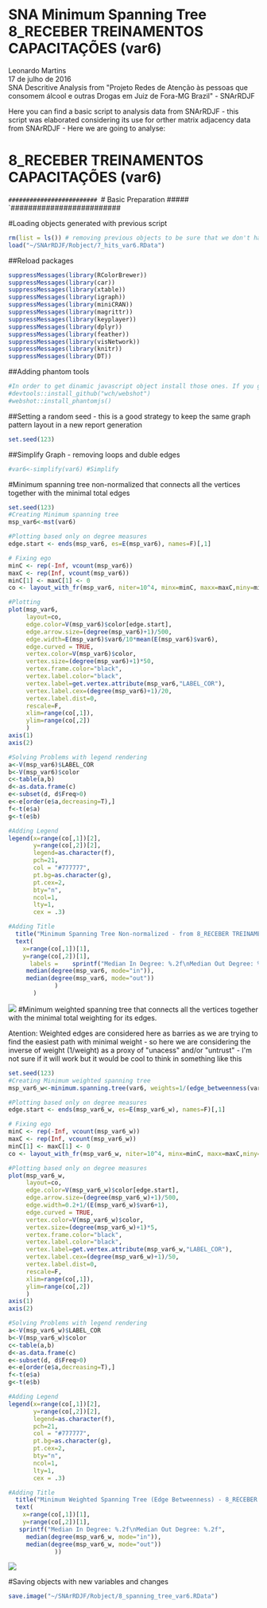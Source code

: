 # SNA Minimum Spanning Tree 8_RECEBER TREINAMENTOS CAPACITAÇÕES (var6)
Leonardo Martins  
17 de julho de 2016  
SNA Descritive Analysis from "Projeto Redes de Atenção às pessoas que consomem álcool e outras Drogas em Juiz de Fora-MG   Brazil"  - SNArRDJF

Here you can find a basic script to analysis data from SNArRDJF - this script was elaborated considering its use for orther matrix adjacency data from SNArRDJF - Here we are going to analyse:

# 8_RECEBER TREINAMENTOS CAPACITAÇÕES (var6)

`#########################
`# Basic Preparation #####
`#########################

#Loading objects generated with previous script 

```r
rm(list = ls()) # removing previous objects to be sure that we don't have objects conflicts name
load("~/SNArRDJF/Robject/7_hits_var6.RData")
```
##Reload packages

```r
suppressMessages(library(RColorBrewer))
suppressMessages(library(car))
suppressMessages(library(xtable))
suppressMessages(library(igraph))
suppressMessages(library(miniCRAN))
suppressMessages(library(magrittr))
suppressMessages(library(keyplayer))
suppressMessages(library(dplyr))
suppressMessages(library(feather))
suppressMessages(library(visNetwork))
suppressMessages(library(knitr))
suppressMessages(library(DT))
```
##Adding phantom tools

```r
#In order to get dinamic javascript object install those ones. If you get problems installing go to Stackoverflow.com and type your error to discover what to do. In some cases the libraries need to be intalled in outside R libs.
#devtools::install_github("wch/webshot")
#webshot::install_phantomjs()
```
##Setting a random seed - this is a good strategy to keep the same graph pattern layout in a new report generation

```r
set.seed(123)
```

##Simplify Graph - removing loops and duble edges 

```r
#var6<-simplify(var6) #Simplify
```

#Minimum spanning tree non-normalized that connects all the vertices together with the minimal total edges

```r
set.seed(123)
#Creating Minimum spanning tree
msp_var6<-mst(var6)

#Plotting based only on degree measures 
edge.start <- ends(msp_var6, es=E(msp_var6), names=F)[,1]

# Fixing ego
minC <- rep(-Inf, vcount(msp_var6))
maxC <- rep(Inf, vcount(msp_var6))
minC[1] <- maxC[1] <- 0
co <- layout_with_fr(msp_var6, niter=10^4, minx=minC, maxx=maxC,miny=minC, maxy=maxC, weights=E(msp_var6)$var6)

#Plotting
plot(msp_var6, 
     layout=co,
     edge.color=V(msp_var6)$color[edge.start],
     edge.arrow.size=(degree(msp_var6)+1)/500,
     edge.width=E(msp_var6)$var6/10*mean(E(msp_var6)$var6),
     edge.curved = TRUE,
     vertex.color=V(msp_var6)$color,
     vertex.size=(degree(msp_var6)+1)*50,
     vertex.frame.color="black",
     vertex.label.color="black",
     vertex.label=get.vertex.attribute(msp_var6,"LABEL_COR"),
     vertex.label.cex=(degree(msp_var6)+1)/20,
     vertex.label.dist=0,
     rescale=F,
     xlim=range(co[,1]), 
     ylim=range(co[,2])
     )
axis(1)
axis(2)

#Solving Problems with legend rendering 
a<-V(msp_var6)$LABEL_COR
b<-V(msp_var6)$color
c<-table(a,b)
d<-as.data.frame(c)
e<-subset(d, d$Freq>0)
e<-e[order(e$a,decreasing=T),] 
f<-t(e$a)
g<-t(e$b)

#Adding Legend
legend(x=range(co[,1])[2], 
       y=range(co[,2])[2],
       legend=as.character(f),
       pch=21,
       col = "#777777", 
       pt.bg=as.character(g),
       pt.cex=2,
       bty="n", 
       ncol=1,
       lty=1,
       cex = .3)

#Adding Title
  title("Minimum Spanning Tree Non-normalized - from 8_RECEBER TREINAMENTOS CAPACITAÇÕES (var6)", sub = "Source: from authors ")
  text( 
    x=range(co[,1])[1],
    y=range(co[,2])[1], 
      labels =    sprintf("Median In Degree: %.2f\nMedian Out Degree: %.2f",
     median(degree(msp_var6, mode="in")), 
     median(degree(msp_var6, mode="out"))
             )
       )
```

![](8_RECEBER_TREINAMENTOS_CAPACITAÇÕES_8_spanning_tree_files/figure-html/unnamed-chunk-6-1.png)<!-- -->
#Minimum weighted spanning tree that connects all the vertices together with the minimal total weighting for its edges. 

Atention: Weighted edges are considered here as barries as we are trying to find the easiest path with minimal weight - so here we are considering the inverse of weight (1/weight) as a proxy of "unacess" and/or "untrust" - I'm not sure if it will work but it would be cool to think in something like this  

```r
set.seed(123)
#Creating Minimum weighted spanning tree
msp_var6_w<-minimum.spanning.tree(var6, weights=1/(edge_betweenness(var6, weights=E(var6)$var6)+1))

#Plotting based only on degree measures 
edge.start <- ends(msp_var6_w, es=E(msp_var6_w), names=F)[,1]

# Fixing ego
minC <- rep(-Inf, vcount(msp_var6_w))
maxC <- rep(Inf, vcount(msp_var6_w))
minC[1] <- maxC[1] <- 0
co <- layout_with_fr(msp_var6_w, niter=10^4, minx=minC, maxx=maxC,miny=minC, maxy=maxC, weights =E(msp_var6_w)$var6)

#Plotting based only on degree measures 
plot(msp_var6_w, 
     layout=co,
     edge.color=V(msp_var6_w)$color[edge.start],
     edge.arrow.size=(degree(msp_var6_w)+1)/500,
     edge.width=0.2+1/(E(msp_var6_w)$var6+1),
     edge.curved = TRUE,
     vertex.color=V(msp_var6_w)$color,
     vertex.size=(degree(msp_var6_w)+1)*5,
     vertex.frame.color="black",
     vertex.label.color="black",
     vertex.label=get.vertex.attribute(msp_var6_w,"LABEL_COR"),
     vertex.label.cex=(degree(msp_var6_w)+1)/50,
     vertex.label.dist=0,
     rescale=F,
     xlim=range(co[,1]), 
     ylim=range(co[,2])
     )
axis(1)
axis(2)

#Solving Problems with legend rendering 
a<-V(msp_var6_w)$LABEL_COR
b<-V(msp_var6_w)$color
c<-table(a,b)
d<-as.data.frame(c)
e<-subset(d, d$Freq>0)
e<-e[order(e$a,decreasing=T),] 
f<-t(e$a)
g<-t(e$b)

#Adding Legend
legend(x=range(co[,1])[2], 
       y=range(co[,2])[2],
       legend=as.character(f),
       pch=21,
       col = "#777777", 
       pt.bg=as.character(g),
       pt.cex=2,
       bty="n", 
       ncol=1,
       lty=1,
       cex = .3)

#Adding Title
  title("Minimum Weighted Spanning Tree (Edge Betweenness) - 8_RECEBER TREINAMENTOS CAPACITAÇÕES (var6)", sub = "Source: from authors ")
  text( 
    x=range(co[,1])[1],
    y=range(co[,2])[1], 
   sprintf("Median In Degree: %.2f\nMedian Out Degree: %.2f",
     median(degree(msp_var6_w, mode="in")), 
     median(degree(msp_var6_w, mode="out"))
             ))
```

![](8_RECEBER_TREINAMENTOS_CAPACITAÇÕES_8_spanning_tree_files/figure-html/unnamed-chunk-7-1.png)<!-- -->


#Saving objects with new variables and changes

```r
save.image("~/SNArRDJF/Robject/8_spanning_tree_var6.RData") 
```

